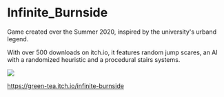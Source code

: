 # Infinite_Burnside

Game created over the Summer 2020, inspired by the university's urband legend.

With over 500 downloads on itch.io, it features random jump scares, an AI with a randomized heuristic and a procedural stairs systems.

<img src="https://img.itch.zone/aW1nLzM4OTI4NDUucG5n/original/RLdUzD.png">

https://green-tea.itch.io/infinite-burnside
